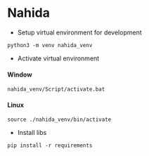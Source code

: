 # Nahida

- Setup virtual environment for development

```shell
python3 -m venv nahida_venv
```

- Activate virtual environment   

#### Window
```shell
nahida_venv/Script/activate.bat
```

#### Linux
```shell
source ./nahida_venv/bin/activate
```

- Install libs

```shell
pip install -r requirements
```